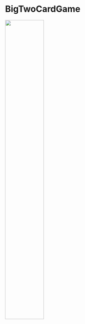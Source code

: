 # BigTwoCardGame




<img src="https://github.com/Udaria2004/BigTwoCardGame/assets/100021736/4e30febe-2fd0-491f-a501-701c5a34a075" width="50%" height="50%" />
